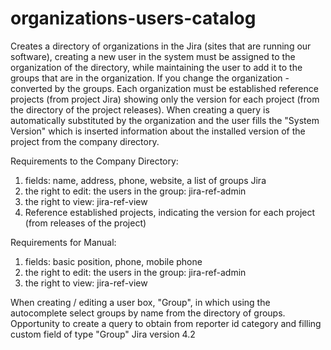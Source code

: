 organizations-users-catalog
===========================

Creates a directory of organizations in the Jira (sites that are running our software), creating a new user in the system must be assigned to the organization of the directory, while maintaining the user to add it to the groups that are in the organization. 
If you change the organization - converted by the groups.
Each organization must be established reference projects (from project Jira) showing only the version for each project (from the directory of the project releases).
When creating a query is automatically substituted by the organization and the user fills the "System Version" which is inserted information about the installed version of the project from the company directory.


Requirements to the Company Directory:
1) fields: name, address, phone, website, a list of groups Jira
2) the right to edit: the users in the group: jira-ref-admin
3) the right to view: jira-ref-view
4) Reference established projects, indicating the version for each project (from releases of the project)


Requirements for Manual:
1) fields: basic position, phone, mobile phone
2) the right to edit: the users in the group: jira-ref-admin
3) the right to view: jira-ref-view


 When creating / editing a user box, "Group", in which using the autocomplete select groups by name from the directory of groups.
Opportunity to create a query to obtain from reporter id category and filling custom field of type "Group"
Jira version 4.2